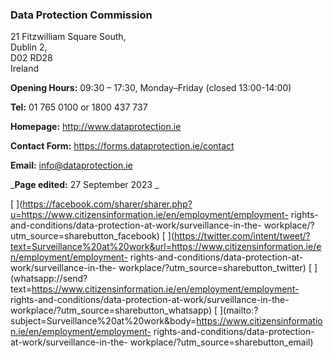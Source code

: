 ###  Data Protection Commission

21 Fitzwilliam Square South,  
Dublin 2,  
D02 RD28  
Ireland

**Opening Hours:** 09:30 – 17:30, Monday–Friday (closed 13:00-14:00)

**Tel:** 01 765 0100 or 1800 437 737

**Homepage:** [ http://www.dataprotection.ie ](http://www.dataprotection.ie)

**Contact Form:** [ https://forms.dataprotection.ie/contact
](https://forms.dataprotection.ie/contact)

**Email:** [ info@dataprotection.ie ](mailto:info@dataprotection.ie)

_**Page edited:** 27 September 2023 _

[
](https://facebook.com/sharer/sharer.php?u=https://www.citizensinformation.ie/en/employment/employment-
rights-and-conditions/data-protection-at-work/surveillance-in-the-
workplace/?utm_source=sharebutton_facebook) [
](https://twitter.com/intent/tweet/?text=Surveillance%20at%20work&url=https://www.citizensinformation.ie/en/employment/employment-
rights-and-conditions/data-protection-at-work/surveillance-in-the-
workplace/?utm_source=sharebutton_twitter) [
](whatsapp://send?text=https://www.citizensinformation.ie/en/employment/employment-
rights-and-conditions/data-protection-at-work/surveillance-in-the-
workplace/?utm_source=sharebutton_whatsapp) [
](mailto:?subject=Surveillance%20at%20work&body=https://www.citizensinformation.ie/en/employment/employment-
rights-and-conditions/data-protection-at-work/surveillance-in-the-
workplace/?utm_source=sharebutton_email) [ ](javascript:void\(0\))
